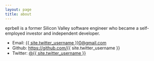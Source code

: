 ```yaml
---
layout: page
title: about
---
```


eprbell is a former Silicon Valley software engineer who became a self-employed investor and independent developer.

- Email: <a href="mailto:{{ site.twitter_username }}0@gmail.com">{{ site.twitter_username }}0@gmail.com</a>
- Github: <a href="https://github.com/{{ site.twitter_username }}">https://github.com/{{ site.twitter_username }}</a>
- Twitter: <a href="https://twitter.com/{{ site.twitter_username }}">@{{ site.twitter_username }}</a>
